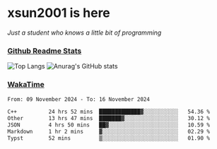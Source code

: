 # xsun2001 is here

*Just a student who knows a little bit of programming*

### [Github Readme Stats](https://github.com/anuraghazra/github-readme-stats)

![Top Langs](https://github-readme-stats.vercel.app/api/top-langs/?username=xsun2001&layout=compact&theme=radical) ![Anurag's GitHub stats](https://github-readme-stats.vercel.app/api?username=xsun2001&show_icons=true&theme=radical)

### [WakaTime](https://wakatime.com)

<!--START_SECTION:waka-->

```txt
From: 09 November 2024 - To: 16 November 2024

C++          24 hrs 52 mins  █████████████▓░░░░░░░░░░░   54.36 %
Other        13 hrs 47 mins  ███████▓░░░░░░░░░░░░░░░░░   30.12 %
JSON         4 hrs 50 mins   ██▓░░░░░░░░░░░░░░░░░░░░░░   10.59 %
Markdown     1 hr 2 mins     ▓░░░░░░░░░░░░░░░░░░░░░░░░   02.29 %
Typst        52 mins         ▒░░░░░░░░░░░░░░░░░░░░░░░░   01.90 %
```

<!--END_SECTION:waka-->
